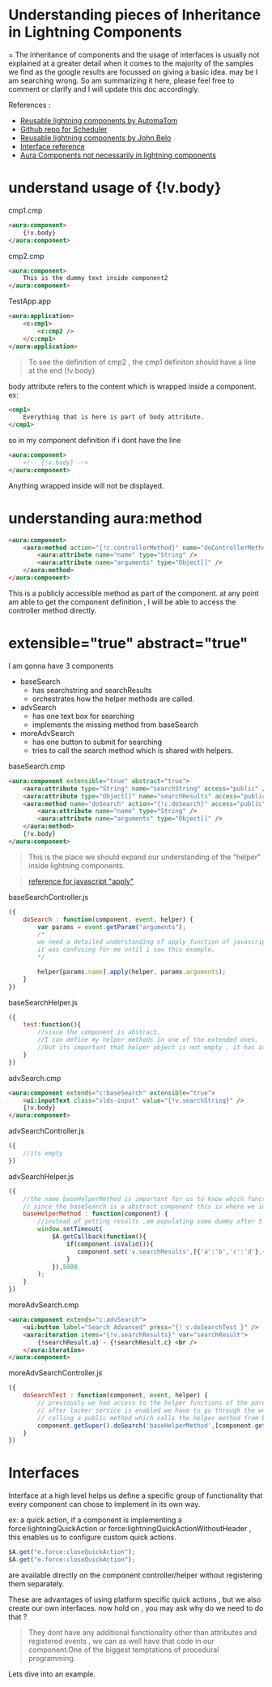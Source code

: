 # Understanding pieces of Inheritance in Lightning Components #
=
The inheritance of components and the usage of interfaces is usually not explained at a greater detail 
when it comes to the majority of the samples we find as the google results are focussed on giving a basic idea.
may be I am searching wrong. So am summarizing it here, please feel free to comment or clarify and I will update this doc accordingly.

References :
* [Reusable lightning components by AutomaTom](https://www.slideshare.net/thomaswaud/advanced-designs-for-reusable-lightning-components)
* [Github repo for Scheduler](https://github.com/AutomaTom/scheduler)
* [Reusable lightning components by John Belo](https://developer.salesforce.com/events/webinars/AdvLightning?d=7010M000001yCik)
* [Interface reference](https://developer.salesforce.com/docs/atlas.en-us.lightning.meta/lightning/ref_interfaces.htm)
* [Aura Components not necessarily in lightning components](https://github.com/forcedotcom/aura/tree/master/aura-components/src/main/components/ui)

understand usage of {!v.body}
=

cmp1.cmp
```html
<aura:component>    
    {!v.body} 
</aura:component>
```

cmp2.cmp
```html
<aura:component>
    This is the dummy text inside component2
</aura:component>
```

TestApp.app
```html
<aura:application>
    <c:cmp1>
        <c:cmp2 />
    </c:cmp1>    
</aura:application>
```

> To see the definition of cmp2 , the cmp1 definiton should have a line at the end 
{!v.body}

body attribute refers to the content which is wrapped inside a component.
ex: 
```html
<cmp1>
    Everything that is here is part of body attribute.
</cmp1>
```

so in my component definition if i dont have the line 
```html
<aura:component>
    <!-- {!v.body} -->
</aura:component>
```
Anything wrapped inside will not be displayed.

understanding aura:method
=

```html
<aura:component>
    <aura:method action="{!c.controllerMethod}" name="doControllerMethod">
        <aura:attribute name="name" type="String" />
        <aura:attribute name="arguments" type="Object[]" />
    </aura:method>
</aura:component>
```

This is a publicly accessible method as part of the component.
at any point am able to get the component definition , I will be able to access the controller method directly.


extensible="true" abstract="true"
=

I am gonna have 3 components
* baseSearch
    * has searchstring and searchResults
    * orchestrates how the helper methods are called.    
* advSearch 
    * has one text box for searching
    * implements the missing method from baseSearch
* moreAdvSearch
    * has one button to submit for searching
    * tries to call the search method which is shared with helpers.

baseSearch.cmp
```html
<aura:component extensible="true" abstract="true">
    <aura:attribute type="String" name="searchString" access="public" />
    <aura:attribute type="Object[]" name="searchResults" access="public" />
    <aura:method name="doSearch" action="{!c.doSearch}" access="public">
        <aura:attribute name="name" type="String" />
        <aura:attribute name="arguments" type="Object[]" />
    </aura:method>
    {!v.body}
</aura:component>
```

>This is the place we should expand our understanding of the "helper" inside lightning components.

> [reference for javascript "apply"](https://msdn.microsoft.com/en-us/library/4zc42wh1(v=vs.94).aspx) 

baseSearchController.js
```javascript
({
    doSearch : function(component, event, helper) {
		var params = event.getParam("arguments");        
        /*
        we need a detailed understanding of apply function of javascript
        it was confusing for me until i saw this example.        
        */

        helper[params.name].apply(helper, params.arguments);
	}
})
```

baseSearchHelper.js
```javascript
({
    test:function(){
        //since the component is abstract, 
        //I can define my helper methods in one of the extended ones.
        //but its important that helper object is not empty , it has atleast 1 function at the base component.
    }
})
```

advSearch.cmp
```html
<aura:component extends="c:baseSearch" extensible="true">   
    <ui:inputText class="slds-input" value="{!v.searchString}" />
    {!v.body}
</aura:component>
```
advSearchController.js
```javascript
({
    //its empty
})
```

advSearchHelper.js
```javascript
({
    //the name baseHelperMethod is important for us to know which function to call from one of the children.
    // since the baseSearch is a abstract component this is where we implement the definition.
	baseHelperMethod : function(component) {
		//instead of getting results ,am populating some dummy after 5 seconds.
        window.setTimeout(
            $A.getCallback(function(){
                if(component.isValid()){
                   component.set('v.searchResults',[{'a':'b','c':'d'},{'a':'b5','c':'d5'},{'a':'b4','c':'d3'},{'a':'b2','c':'d2'},{'a':'b1','c':'d1'}]) ;
                }
            }),5000
        ); 
	}
})
```

moreAdvSearch.cmp
```html
<aura:component extends="c:advSearch">
	<ui:button label="Search Advanced" press="{! c.doSearchTest }" />
    <aura:iteration items="{!v.searchResults}" var="searchResult">
        {!searchResult.a} - {!searchResult.c} <br />
    </aura:iteration>    
</aura:component>
```

moreAdvSearchController.js
```javascript
({
    doSearchTest : function(component, event, helper) {
        // previously we had access to the helper functions of the parent components directly but 
        // after locker service is enabled we have to go through the workaround of
        // calling a public method which calls the helper method from base component.
        component.getSuper().doSearch('baseHelperMethod',[component.getSuper()]);
	}
})
```

Interfaces
=
Interface at a high level helps us define a specific group of functionality that every component can chose to implement in its own way.

ex: a quick action, if a component is implementing a force:lightningQuickAction or force:lightningQuickActionWithoutHeader , this enables us to configure custom quick actions. 

```javascript
$A.get("e.force:closeQuickAction");
$A.get("e.force:closeQuickAction");
```

are available directly on the component controller/helper without registering them separately.

These are advantages of using platform specific quick actions , but we also create our own interfaces.
now hold on , you may ask why do we need to do that ?
>They dont have any additional functionality other than attributes and registered events , we can as well have that code in our component.One of the biggest temptations of procedural programming.

Lets dive into an example.
